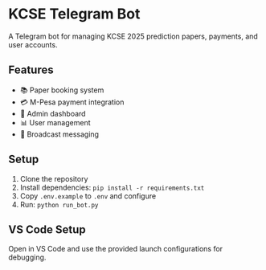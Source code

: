 # KCSE Telegram Bot

A Telegram bot for managing KCSE 2025 prediction papers, payments, and user accounts.

## Features

- 📚 Paper booking system
- 💳 M-Pesa payment integration  
- 👑 Admin dashboard
- 📊 User management
- 📢 Broadcast messaging

## Setup

1. Clone the repository
2. Install dependencies: `pip install -r requirements.txt`
3. Copy `.env.example` to `.env` and configure
4. Run: `python run_bot.py`

## VS Code Setup

Open in VS Code and use the provided launch configurations for debugging.
